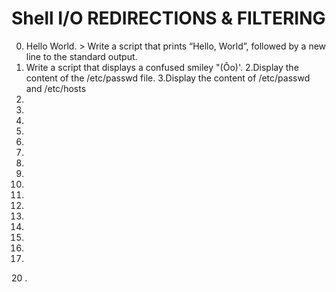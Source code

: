 # Shell I/O REDIRECTIONS & FILTERING
0. Hello World. > Write a script that prints “Hello, World”, followed by a new line to the standard output.
1. Write a script that displays a confused smiley "(Ôo)'.
2.Display the content of the /etc/passwd file.
3.Display the content of /etc/passwd and /etc/hosts
4.
5.
6.
7.
8.
9.
10.
11.
12.
13.
14.
15.
16.
17.
18.
19.
20
.
